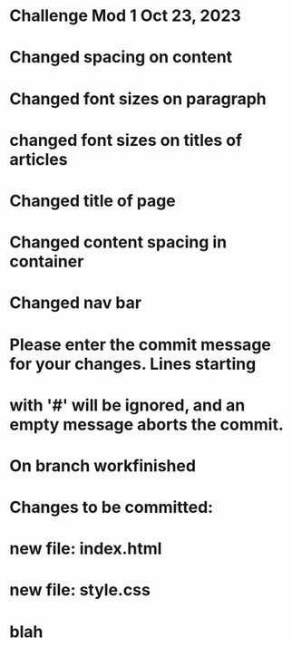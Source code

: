 # Challenge Mod 1 Oct 23, 2023
# Changed spacing on content
# Changed font sizes on paragraph
# changed font sizes on titles of articles
# Changed title of page
# Changed content spacing in container
# Changed nav bar
# Please enter the commit message for your changes. Lines starting
# with '#' will be ignored, and an empty message aborts the commit.
#
# On branch workfinished
# Changes to be committed:
#	new file:   index.html
#	new file:   style.css
#

# blah